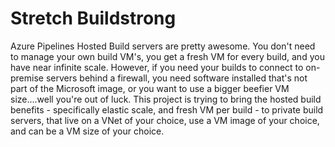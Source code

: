 
# Stretch Buildstrong

Azure Pipelines Hosted Build servers are pretty awesome. You don't need to manage your own build VM's, you get a fresh VM for every build, and you have near infinite scale. However, if you need your builds to connect to on-premise servers behind a firewall, you need software installed that's not part of the Microsoft image, or you want to use a bigger beefier VM size....well you're out of luck. This project is trying to bring the hosted build benefits - specifically elastic scale, and fresh VM per build - to private build servers, that live on a VNet of your choice, use a VM image of your choice, and can be a VM size of your choice.
